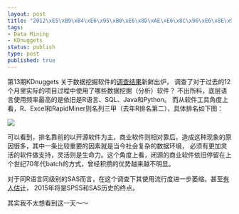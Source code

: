 ```yaml
--- 
layout: post
title: "2012\xE5\xB9\xB4\xE6\x95\xB0\xE6\x8D\xAE\xE6\x8C\x96\xE6\x8E\x98\xE8\xBD\xAF\xE4\xBB\xB6\xE4\xBD\xBF\xE7\x94\xA8\xE8\xB0\x83\xE6\x9F\xA5"
tags: 
- Data Mining
- KDnuggets
status: publish
type: post
published: true
---
```

第13期KDnuggets 关于数据挖掘软件的[调查结果](http://www.kdnuggets.com/2012/05/top-analytics-data-mining-big-data-software.html)新鲜出炉，
调查了对于过去的12个月里实际的项目过程中使用了哪些数据挖掘（分析）软件？
不出所料，底层语言使用频率最高的是依旧是R语言、SQL、Java和Python。
而从软件工具角度上看，R、Excel和RapidMiner则名列三甲（去年R排名第二），具体排名如下图：


![](http://bjt.cos.name/wp-content/uploads/2012/05/2012KDnuggets.png)


可以看到，排名靠前的以开源软件为主，商业软件则相对靠后。造成这种现象的原因很多，其中一条比较重要的因素就是当今社会复杂的数据环境，
必须有更加灵活的软件做支持，灵活则是生命力。这个角度上看，闭源的商业软件依旧停留在上个世纪70年代batch的方式，曾经积攒的优势越来越不明显。


对于同R语言同级别的SAS而言，在这个调查下其使用流行度进一步萎缩。甚至[有人估计](http://r4stats.com/2012/05/09/beginning-of-the-end/)，
2015年将是SPSS和SAS历史的终点。


其实我不太想看到这一天～～

